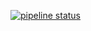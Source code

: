 [![pipeline status](https://gitlab.com/kutelev/fictional-goggles/badges/master/pipeline.svg)](https://gitlab.com/kutelev/fictional-goggles/commits/master)